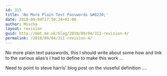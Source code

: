```yaml
---
id: 315
title: 'No More Plain Text Passwords &#8230;'
date: 2010-09-04T17:50:24+01:00
author: Mischa
layout: revision
guid: http://mmt.me.uk/blog/2010/09/04/311-revision-4/
permalink: /2010/09/04/311-revision-4/
---
```

No more plain text passwords, this I should write about some how and link to the various alias&#8217;s I had to define to make this work &#8230;

Need to point to steve harris&#8217; blog post on the viuseful definition &#8230;.